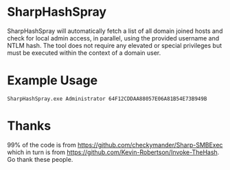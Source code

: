 # SharpHashSpray
SharpHashSpray will automatically fetch a list of all domain joined hosts and check for local admin access, in parallel, using the provided username and NTLM hash. The tool does not require any elevated or special privileges but must be executed within the context of a domain user.

# Example Usage
`SharpHashSpray.exe Administrator 64F12CDDAA88057E06A81B54E73B949B`

# Thanks
99% of the code is from https://github.com/checkymander/Sharp-SMBExec which in turn is from https://github.com/Kevin-Robertson/Invoke-TheHash. Go thank these people.
